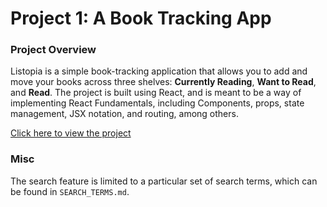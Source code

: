 # Project 1: A Book Tracking App

### Project Overview

Listopia is a simple book-tracking application that allows you to add and move your books across three shelves: **Currently Reading**, **Want to Read**, and **Read**. The project is built using React, and is meant to be a way of implementing React Fundamentals, including Components, props, state management, JSX notation, and routing, among others.

[Click here to view the project](https://nehal96.github.io/book-tracking-app/)

### Misc

The search feature is limited to a particular set of search terms, which can be found in `SEARCH_TERMS.md`.
